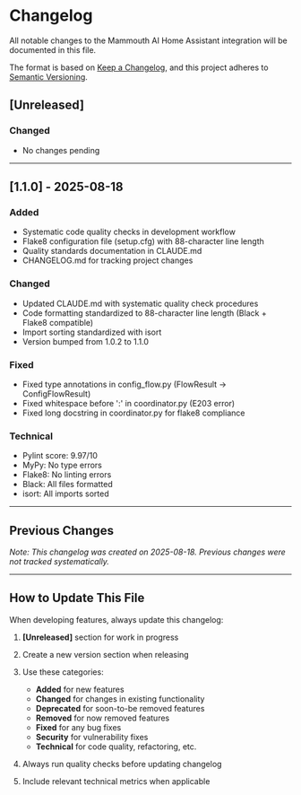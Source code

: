 # Changelog

All notable changes to the Mammouth AI Home Assistant integration will be documented in this file.

The format is based on [Keep a Changelog](https://keepachangelog.com/en/1.0.0/),
and this project adheres to [Semantic Versioning](https://semver.org/spec/v2.0.0.html).

## [Unreleased]

### Changed
- No changes pending

---

## [1.1.0] - 2025-08-18

### Added
- Systematic code quality checks in development workflow
- Flake8 configuration file (setup.cfg) with 88-character line length
- Quality standards documentation in CLAUDE.md
- CHANGELOG.md for tracking project changes

### Changed
- Updated CLAUDE.md with systematic quality check procedures
- Code formatting standardized to 88-character line length (Black + Flake8 compatible)
- Import sorting standardized with isort
- Version bumped from 1.0.2 to 1.1.0

### Fixed
- Fixed type annotations in config_flow.py (FlowResult → ConfigFlowResult)
- Fixed whitespace before ':' in coordinator.py (E203 error)
- Fixed long docstring in coordinator.py for flake8 compliance

### Technical
- Pylint score: 9.97/10
- MyPy: No type errors
- Flake8: No linting errors
- Black: All files formatted
- isort: All imports sorted

---

## Previous Changes

*Note: This changelog was created on 2025-08-18. Previous changes were not tracked systematically.*

---

## How to Update This File

When developing features, always update this changelog:

1. **[Unreleased]** section for work in progress
2. Create a new version section when releasing
3. Use these categories:
   - **Added** for new features
   - **Changed** for changes in existing functionality  
   - **Deprecated** for soon-to-be removed features
   - **Removed** for now removed features
   - **Fixed** for any bug fixes
   - **Security** for vulnerability fixes
   - **Technical** for code quality, refactoring, etc.

4. Always run quality checks before updating changelog
5. Include relevant technical metrics when applicable